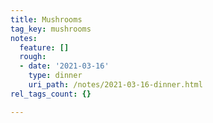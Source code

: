 ```yaml
---
title: Mushrooms
tag_key: mushrooms
notes:
  feature: []
  rough:
  - date: '2021-03-16'
    type: dinner
    uri_path: /notes/2021-03-16-dinner.html
rel_tags_count: {}

---
```

